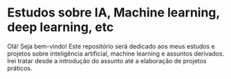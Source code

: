 # Estudos sobre IA, Machine learning, deep learning, etc
Olá! Seja bem-vindo! 
Este repositório será dedicado aos meus estudos e projetos sobre inteligência artificial, machine learning e assuntos derivados. Irei tratar desde a introdução do assunto até a elaboração de projetos práticos.

